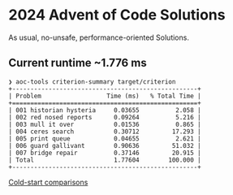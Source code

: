 # 2024 Advent of Code Solutions

As usual, no-unsafe, performance-oriented Solutions.

## Current runtime ~1.776 ms

```
❯ aoc-tools criterion-summary target/criterion
+---------------------------------------------------+
| Problem                  Time (ms)   % Total Time |
+===================================================+
| 001 historian hysteria     0.03655          2.058 |
| 002 red nosed reports      0.09264          5.216 |
| 003 mull it over           0.01536          0.865 |
| 004 ceres search           0.30712         17.293 |
| 005 print queue            0.04655          2.621 |
| 006 guard gallivant        0.90636         51.032 |
| 007 bridge repair          0.37146         20.915 |
| Total                      1.77604        100.000 |
+---------------------------------------------------+
```

[Cold-start comparisons](https://aoc.ancalagon.black/2024)
